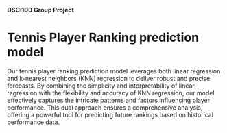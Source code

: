 **DSCI100 Group Project**
# Tennis Player Ranking prediction model
Our tennis player ranking prediction model leverages both linear regression and k-nearest neighbors (KNN) regression to deliver robust and precise forecasts. By combining the simplicity and interpretability of linear regression with the flexibility and accuracy of KNN regression, our model effectively captures the intricate patterns and factors influencing player performance. This dual approach ensures a comprehensive analysis, offering a powerful tool for predicting future rankings based on historical performance data.

